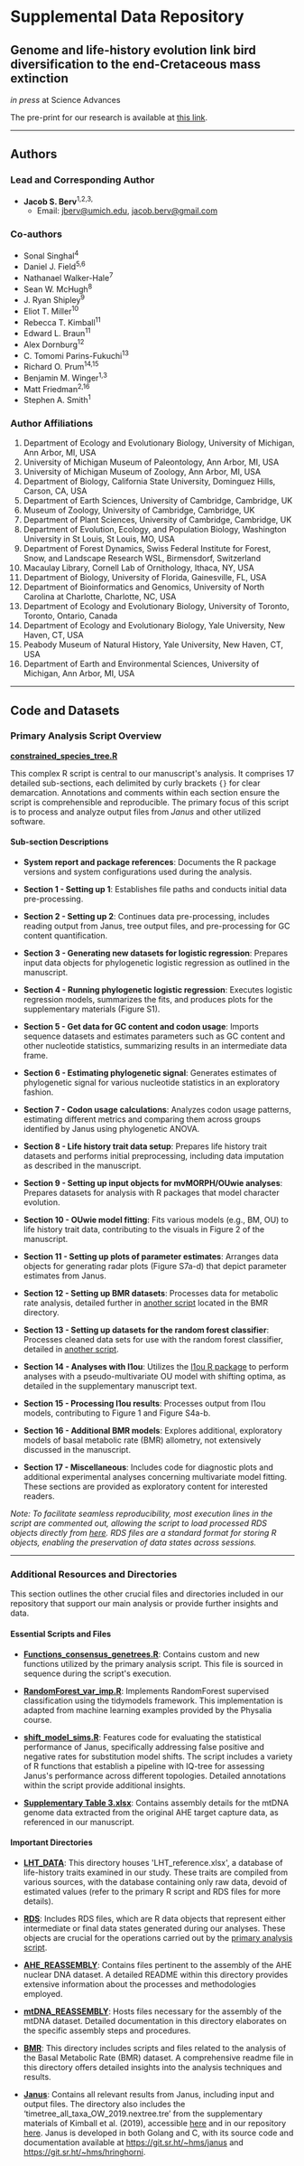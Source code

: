# Supplemental Data Repository

## Genome and life-history evolution link bird diversification to the end-Cretaceous mass extinction

*in press* at Science Advances

The pre-print for our research is available at [this link](https://doi.org/10.1101/2022.10.21.513146).

---

## Authors

### Lead and Corresponding Author

-   **Jacob S. Berv**<sup>1,2,3,</sup>
    -   Email: [jberv\@umich.edu](mailto:jberv@umich.edu), [jacob.berv\@gmail.com](mailto:jacob.berv@gmail.com)

### Co-authors

-   Sonal Singhal<sup>4</sup>
-   Daniel J. Field<sup>5,6</sup>
-   Nathanael Walker-Hale<sup>7</sup>
-   Sean W. McHugh<sup>8</sup>
-   J. Ryan Shipley<sup>9</sup>
-   Eliot T. Miller<sup>10</sup>
-   Rebecca T. Kimball<sup>11</sup>
-   Edward L. Braun<sup>11</sup>
-   Alex Dornburg<sup>12</sup>
-   C. Tomomi Parins-Fukuchi<sup>13</sup>
-   Richard O. Prum<sup>14,15</sup>
-   Benjamin M. Winger<sup>1,3</sup>
-   Matt Friedman<sup>2,16</sup>
-   Stephen A. Smith<sup>1</sup>

### Author Affiliations

1.  Department of Ecology and Evolutionary Biology, University of Michigan, Ann Arbor, MI, USA
2.  University of Michigan Museum of Paleontology, Ann Arbor, MI, USA
3.  University of Michigan Museum of Zoology, Ann Arbor, MI, USA
4.  Department of Biology, California State University, Dominguez Hills, Carson, CA, USA
5.  Department of Earth Sciences, University of Cambridge, Cambridge, UK
6.  Museum of Zoology, University of Cambridge, Cambridge, UK
7.  Department of Plant Sciences, University of Cambridge, Cambridge, UK
8.  Department of Evolution, Ecology, and Population Biology, Washington University in St Louis, St Louis, MO, USA
9.  Department of Forest Dynamics, Swiss Federal Institute for Forest, Snow, and Landscape Research WSL, Birmensdorf, Switzerland
10. Macaulay Library, Cornell Lab of Ornithology, Ithaca, NY, USA
11. Department of Biology, University of Florida, Gainesville, FL, USA
12. Department of Bioinformatics and Genomics, University of North Carolina at Charlotte, Charlotte, NC, USA
13. Department of Ecology and Evolutionary Biology, University of Toronto, Toronto, Ontario, Canada
14. Department of Ecology and Evolutionary Biology, Yale University, New Haven, CT, USA
15. Peabody Museum of Natural History, Yale University, New Haven, CT, USA
16. Department of Earth and Environmental Sciences, University of Michigan, Ann Arbor, MI, USA

---

## Code and Datasets

### Primary Analysis Script Overview

[**constrained_species_tree.R**](./constrained_species_tree.R)

This complex R script is central to our manuscript's analysis. It comprises 17 detailed sub-sections, each delimited by curly brackets `{}` for clear demarcation. Annotations and comments within each section ensure the script is comprehensible and reproducible. The primary focus of this script is to process and analyze output files from *Janus* and other utilized software.

#### Sub-section Descriptions

-   **System report and package references**: Documents the R package versions and system configurations used during the analysis.

-   **Section 1 - Setting up 1**: Establishes file paths and conducts initial data pre-processing.

-   **Section 2 - Setting up 2**: Continues data pre-processing, includes reading output from Janus, tree output files, and pre-processing for GC content quantification.

-   **Section 3 - Generating new datasets for logistic regression**: Prepares input data objects for phylogenetic logistic regression as outlined in the manuscript.

-   **Section 4 - Running phylogenetic logistic regression**: Executes logistic regression models, summarizes the fits, and produces plots for the supplementary materials (Figure S1).

-   **Section 5 - Get data for GC content and codon usage**: Imports sequence datasets and estimates parameters such as GC content and other nucleotide statistics, summarizing results in an intermediate data frame.

-   **Section 6 - Estimating phylogenetic signal**: Generates estimates of phylogenetic signal for various nucleotide statistics in an exploratory fashion.

-   **Section 7 - Codon usage calculations**: Analyzes codon usage patterns, estimating different metrics and comparing them across groups identified by Janus using phylogenetic ANOVA.

-   **Section 8 - Life history trait data setup**: Prepares life history trait datasets and performs initial preprocessing, including data imputation as described in the manuscript.

-   **Section 9 - Setting up input objects for mvMORPH/OUwie analyses**: Prepares datasets for analysis with R packages that model character evolution.

-   **Section 10 - OUwie model fitting**: Fits various models (e.g., BM, OU) to life history trait data, contributing to the visuals in Figure 2 of the manuscript.

-   **Section 11 - Setting up plots of parameter estimates**: Arranges data objects for generating radar plots (Figure S7a-d) that depict parameter estimates from Janus.

-   **Section 12 - Setting up BMR datasets**: Processes data for metabolic rate analysis, detailed further in [another script](./BMR) located in the BMR directory.

-   **Section 13 - Setting up datasets for the random forest classifier**: Processes cleaned data sets for use with the random forest classifier, detailed in [another script](./RandomForest_var_imp.R).

-   **Section 14 - Analyses with l1ou**: Utilizes the [l1ou R package](https://github.com/khabbazian/l1ou) to perform analyses with a pseudo-multivariate OU model with shifting optima, as detailed in the supplementary manuscript text.

-   **Section 15 - Processing l1ou results**: Processes output from l1ou models, contributing to Figure 1 and Figure S4a-b.

-   **Section 16 - Additional BMR models**: Explores additional, exploratory models of basal metabolic rate (BMR) allometry, not extensively discussed in the manuscript.

-   **Section 17 - Miscellaneous**: Includes code for diagnostic plots and additional experimental analyses concerning multivariate model fitting. These sections are provided as exploratory content for interested readers.

*Note: To facilitate seamless reproducibility, most execution lines in the script are commented out, allowing the script to load processed RDS objects directly from [here](./RDS). RDS files are a standard format for storing R objects, enabling the preservation of data states across sessions.*

---

### Additional Resources and Directories

This section outlines the other crucial files and directories included in our repository that support our main analysis or provide further insights and data.

#### Essential Scripts and Files

-   [**Functions_consensus_genetrees.R**](./Functions_consensus_genetrees.R): Contains custom and new functions utilized by the primary analysis script. This file is sourced in sequence during the script's execution.

-   [**RandomForest_var_imp.R**](./RandomForest_var_imp.R): Implements RandomForest supervised classification using the tidymodels framework. This implementation is adapted from machine learning examples provided by the Physalia course.

-   [**shift_model_sims.R**](./shift_model_sims.R): Features code for evaluating the statistical performance of Janus, specifically addressing false positive and negative rates for substitution model shifts. The script includes a variety of R functions that establish a pipeline with IQ-tree for assessing Janus's performance across different topologies. Detailed annotations within the script provide additional insights.

-   [**Supplementary Table 3.xlsx**](./Supplementary%20Table%203.xlsx): Contains assembly details for the mtDNA genome data extracted from the original AHE target capture data, as referenced in our manuscript.

#### Important Directories

-   [**LHT_DATA**](./LHT_DATA): This directory houses 'LHT_reference.xlsx', a database of life-history traits examined in our study. These traits are compiled from various sources, with the database containing only raw data, devoid of estimated values (refer to the primary R script and RDS files for more details).

-   [**RDS**](./RDS): Includes RDS files, which are R data objects that represent either intermediate or final data states generated during our analyses. These objects are crucial for the operations carried out by the [primary analysis script](/constrained_species_tree.R).

-   [**AHE_REASSEMBLY**](./AHE_REASSEMBLY): Contains files pertinent to the assembly of the AHE nuclear DNA dataset. A detailed README within this directory provides extensive information about the processes and methodologies employed.

-   [**mtDNA_REASSEMBLY**](./mtDNA_REASSEMBLY): Hosts files necessary for the assembly of the mtDNA dataset. Detailed documentation in this directory elaborates on the specific assembly steps and procedures.

-   [**BMR**](./BMR): This directory includes scripts and files related to the analysis of the Basal Metabolic Rate (BMR) dataset. A comprehensive readme file in this directory offers detailed insights into the analysis techniques and results.

-   [**Janus**](./janus): Contains all relevant results from Janus, including input and output files. The directory also includes the ‘timetree_all_taxa_OW_2019.nextree.tre’ from the supplementary materials of Kimball et al. (2019), accessible [here](https://www.mdpi.com/1424-2818/11/7/109/s1) and in our repository [here](/trees/MRL_3backbone.tre). Janus is developed in both Golang and C, with its source code and documentation available at <https://git.sr.ht/~hms/janus> and <https://git.sr.ht/~hms/hringhorni>.
